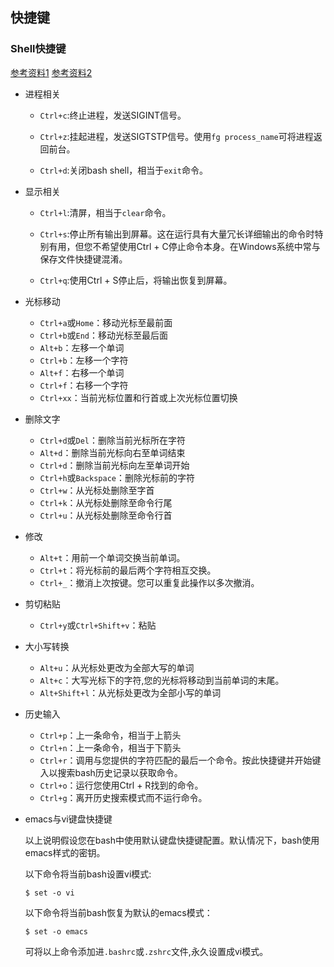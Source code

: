 ## 快捷键

### Shell快捷键

[参考资料1](https://linuxtoy.org/archives/bash-shortcuts.html)
[参考资料2](https://www.howtogeek.com/howto/ubuntu/keyboard-shortcuts-for-bash-command-shell-for-ubuntu-debian-suse-redhat-linux-etc/)
* 进程相关

  - `Ctrl+c`:终止进程，发送SIGINT信号。

  - `Ctrl+z`:挂起进程，发送SIGTSTP信号。使用`fg process_name`可将进程返回前台。

  - `Ctrl+d`:关闭bash shell，相当于`exit`命令。

* 显示相关

  - `Ctrl+l`:清屏，相当于`clear`命令。

  - `Ctrl+s`:停止所有输出到屏幕。这在运行具有大量冗长详细输出的命令时特别有用，但您不希望使用Ctrl + C停止命令本身。在Windows系统中常与保存文件快捷键混淆。

  - `Ctrl+q`:使用Ctrl + S停止后，将输出恢复到屏幕。

* 光标移动

  - `Ctrl+a`或`Home`：移动光标至最前面
  - `Ctrl+b`或`End`：移动光标至最后面
  - `Alt+b`：左移一个单词
  - `Ctrl+b`：左移一个字符
  - `Alt+f`：右移一个单词
  - `Ctrl+f`：右移一个字符
  - `Ctrl+xx`：当前光标位置和行首或上次光标位置切换

* 删除文字

  - `Ctrl+d`或`Del`：删除当前光标所在字符
  - `Alt+d`：删除当前光标向右至单词结束
  - `Ctrl+d`：删除当前光标向左至单词开始
  - `Ctrl+h`或`Backspace`：删除光标前的字符
  - `Ctrl+w`：从光标处删除至字首
  - `Ctrl+k`：从光标处删除至命令行尾
  - `Ctrl+u`：从光标处删除至命令行首

* 修改

  - `Alt+t`：用前一个单词交换当前单词。
  - `Ctrl+t`：将光标前的最后两个字符相互交换。
  - `Ctrl+_`：撤消上次按键。您可以重复此操作以多次撤消。

* 剪切粘贴

  - `Ctrl+y`或`Ctrl+Shift+v`：粘贴

* 大小写转换

  - `Alt+u`：从光标处更改为全部大写的单词
  - `Alt+c`：大写光标下的字符,您的光标将移动到当前单词的末尾。
  - `Alt+Shift+l`：从光标处更改为全部小写的单词

* 历史输入

  - `Ctrl+p`：上一条命令，相当于上箭头
  - `Ctrl+n`：上一条命令，相当于下箭头
  - `Ctrl+r`：调用与您提供的字符匹配的最后一个命令。按此快捷键并开始键入以搜索bash历史记录以获取命令。
  - `Ctrl+o`：运行您使用Ctrl + R找到的命令。
  - `Ctrl+g`：离开历史搜索模式而不运行命令。

* emacs与vi键盘快捷键

  以上说明假设您在bash中使用默认键盘快捷键配置。默认情况下，bash使用emacs样式的密钥。

  以下命令将当前bash设置vi模式:
  ```shell
  $ set -o vi
  ```
  以下命令将当前bash恢复为默认的emacs模式：
  ```shell
  $ set -o emacs
  ```

  可将以上命令添加进`.bashrc`或`.zshrc`文件,永久设置成vi模式。

